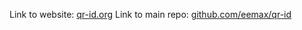 Link to website: [qr-id.org](https://qr-id.org)
Link to main repo: [github.com/eemax/qr-id](https://github.com/eemax/qr-id)
